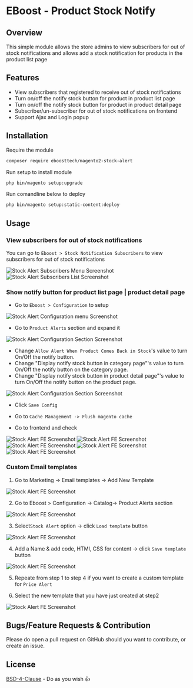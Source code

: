 # EBoost - Product Stock Notify

## Overview

This simple module allows the store admins to view subscribers for out of stock notifications and allows  add a stock notification for products in the product list page

## Features

+ View subscribers that registered to receive out of stock notifications
+ Turn on/off the notify stock button for product in product list page
+ Turn on/off the notify stock button for product in product detail page
+ Subscriber/un-subscriber for out of stock notifications on frontend
+ Support Ajax and Login popup

## Installation

Require the module

```bash
composer require eboosttech/magento2-stock-alert
```

Run setup to install module

```bash
php bin/magento setup:upgrade
```

Run comandline below to deploy

```bash
php bin/magento setup:static-content:deploy
```

## Usage

### View subscribers for out of stock notifications

You can go to `Eboost > Stock Notification Subscribers` to view subscribers for out of stock notifications

![Stock Alert Subscribers Menu Screenshot](docs/stock-subscribers-menu.png)
![Stock Alert Subscribers List Screenshot](docs/stock-subscribers-list.png)

### Show notify button for product list page | product detail page

- Go to `Eboost > Configuration` to setup

![Stock Alert Configuration menu Screenshot](docs/stock-setting-menu.png)

- Go to `Product Alerts` section and expand it

![Stock Alert Configuration Section Screenshot](docs/stock-setting-section.png)

- Change  `Allow Alert When Product Comes Back in Stock`'s value  to turn On/Off the notify button. 
- Change "Display notify stock button in category page"'s value to turn On/Off the notify button on the category page.
- Change "Display notify stock button in product detail page"'s value to turn On/Off the notify button on the product page.

![Stock Alert Configuration Section Screenshot](docs/stock-setting-feature.png)

- Click `Save Config`

- Go to `Cache Management -> Flush magento cache`

- Go to frontend and check

![Stock Alert FE Screenshot](docs/stock-fe-1.png)
![Stock Alert FE Screenshot](docs/stock-fe-2.png)
![Stock Alert FE Screenshot](docs/stock-fe-3.png)
![Stock Alert FE Screenshot](docs/stock-fe-4.png)
![Stock Alert FE Screenshot](docs/stock-fe-5.png)

### Custom Email templates

1. Go to Marketing -> Email templates -> Add New Template

![Stock Alert FE Screenshot](docs/stock-fe-6.png)

2. Go to Eboost > Configuration -> Catalog-> Product Alerts section

![Stock Alert FE Screenshot](docs/stock-fe-7.png)

3. Select`Stock Alert` option ->  click `Load template` button

![Stock Alert FE Screenshot](docs/stock-fe-8.png)

4. Add a Name & add code, HTMl, CSS for content ->  click `Save template` button

![Stock Alert FE Screenshot](docs/stock-fe-9.png)

5. Repeate from step 1 to step 4 if you want to create a custom template for `Price Alert`

6. Select the new template that you have just created at step2

![Stock Alert FE Screenshot](docs/stock-fe-7.png)

## Bugs/Feature Requests & Contribution

Please do open a pull request on GitHub should you want to contribute, or create an issue.

## License
[BSD-4-Clause](http://directory.fsf.org/wiki/License:BSD_4Clause) - Do as you wish 👍